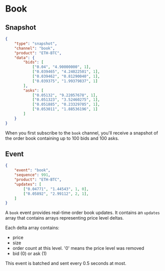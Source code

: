 # Book

## Snapshot

```json
{
	"type": "snapshot",
	"channel": "book",
	"product": "ETH-BTC",
	"data": {
		"bids": [
			["0.04", "4.90000000", 1],
			["0.039465", "4.24022501", 1],
			["0.039462", "0.81290040", 1],
			["0.039375", "1.99379837", 1]
		],
		"asks": [
			["0.05132", "9.22057678", 1],
			["0.051323", "3.52460275", 1],
			["0.051885", "0.23329705", 1],
			["0.053011", "1.88536196", 1]
		]
	}
}
```

When you first subscribe to the `book` channel, you'll receive a snapshot of the order book containing up to 100 bids and 100 asks.

## Event

```json
{
	"event": "book",
	"sequence": 991,
	"product": "ETH-BTC",
	"updates": [
		["0.04771", "1.44543", 1, 0],
		["0.05892", "2.99112", 2, 1],
	]
}
```

A `book` event provides real-time order book updates. It contains an `updates` array that contains arrays representing price level deltas.

Each delta array contains:

* price
* size
* order count at this level. '0' means the price level was removed
* bid (0) or ask (1)

This event is batched and sent every 0.5 seconds at most.